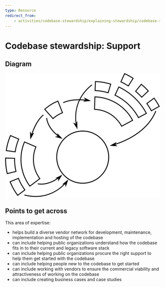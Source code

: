 ```yaml
---
type: Resource
redirect_from:
    - activities/codebase-stewardship/explaining-stewardship/codebase-support
---
```


# Codebase stewardship: Support

## Diagram

![graphical representation of interactions between various actors around a codebase](codebase-support.svg)

## Points to get across

This area of expertise:

* helps build a diverse vendor network for development, maintenance, implementation and hosting of the codebase
* can include helping public organizations understand how the codebase fits in to their current and legacy software stack
* can include helping public organizations procure the right support to help them get started with the codebase
* can include helping people new to the codebase to get started
* can include working with vendors to ensure the commercial viability and attractiveness of working on the codebase
* can include creating business cases and case studies

